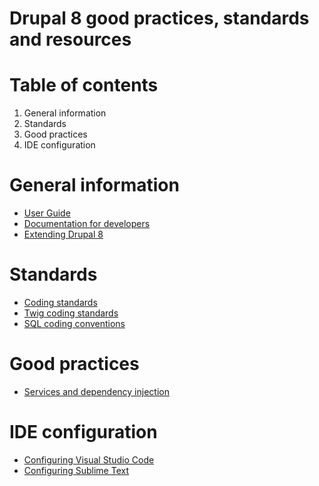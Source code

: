 Drupal 8 good practices, standards and resources
=

# Table of contents

1. General information
2. Standards
3. Good practices
4. IDE configuration

# General information

- [User Guide](https://www.drupal.org/docs/user_guide/en/index.html)
- [Documentation for developers](https://www.drupal.org/docs/develop)
- [Extending Drupal 8](https://www.drupal.org/docs/8/extending-drupal-8)

# Standards

- [Coding standards](https://www.drupal.org/docs/develop/standards/coding-standards)
- [Twig coding standards](https://www.drupal.org/docs/develop/coding-standards/twig-coding-standards)
- [SQL coding conventions](https://www.drupal.org/docs/develop/standards/sql-coding-conventions)

# Good practices

- [Services and dependency injection](https://www.drupal.org/docs/8/api/services-and-dependency-injection)

# IDE configuration

- [Configuring Visual Studio Code](https://www.drupal.org/docs/develop/development-tools/configuring-visual-studio-code)
- [Configuring Sublime Text](https://www.drupal.org/docs/develop/development-tools/configuring-sublime-text)
